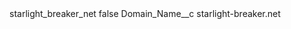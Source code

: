 <?xml version="1.0" encoding="UTF-8"?>
<CustomMetadata xmlns="http://soap.sforce.com/2006/04/metadata" xmlns:xsi="http://www.w3.org/2001/XMLSchema-instance" xmlns:xsd="http://www.w3.org/2001/XMLSchema">
    <label>starlight_breaker_net</label>
    <protected>false</protected>
    <values>
        <field>Domain_Name__c</field>
        <value xsi:type="xsd:string">starlight-breaker.net</value>
    </values>
</CustomMetadata>
